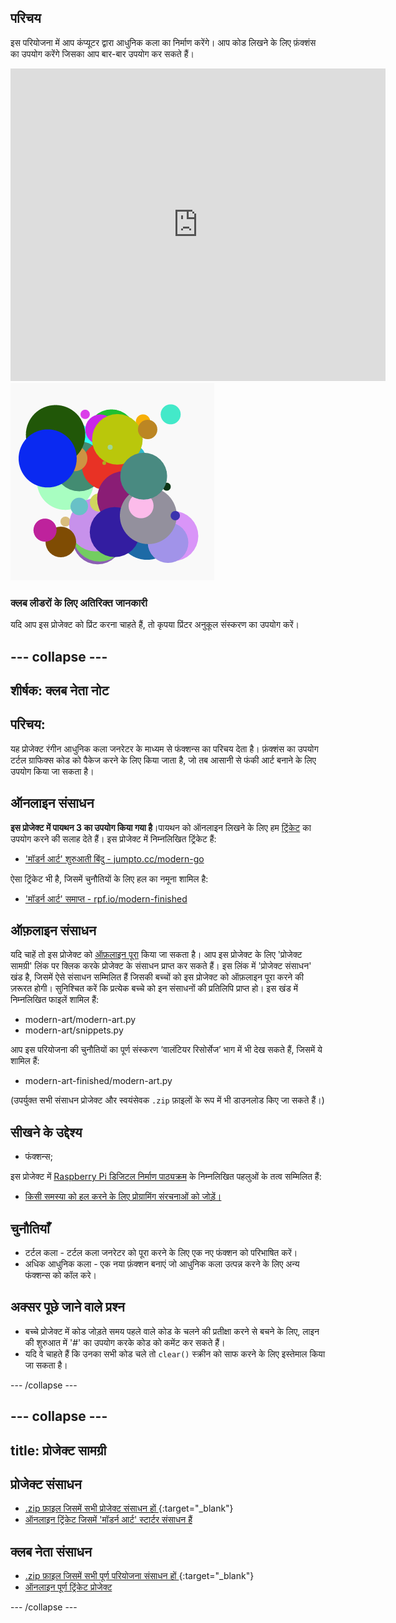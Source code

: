 ## परिचय

इस परियोजना में आप कंप्यूटर द्वारा आधुनिक कला का निर्माण करेंगे। आप कोड लिखने के लिए फ़ंक्शंस का उपयोग करेंगे जिसका आप बार-बार उपयोग कर सकते हैं।

<div class="trinket">
  <iframe src="https://trinket.io/embed/python/47bbc2fc2b?outputOnly=true&start=result" width="600" height="500" frameborder="0" marginwidth="0" marginheight="0" allowfullscreen>
  </iframe>
  <img src="images/modern-finished.png">
</div>

### क्लब लीडरों के लिए अतिरिक्त जानकारी

यदि आप इस प्रोजेक्ट को प्रिंट करना चाहते हैं, तो कृपया प्रिंटर अनुकूल संस्करण का उपयोग करें।

## \--- collapse \---

## शीर्षक: क्लब नेता नोट

## परिचय:

यह प्रोजेक्ट रंगीन आधुनिक कला जनरेटर के माध्यम से फंक्शन्स का परिचय देता है। फ़ंक्शंस का उपयोग टर्टल ग्राफिक्स कोड को पैकेज करने के लिए किया जाता है, जो तब आसानी से फंकी आर्ट बनाने के लिए उपयोग किया जा सकता है।

## ऑनलाइन संसाधन

**इस प्रोजेक्ट में पायथन 3 का उपयोग किया गया है**।पायथन को ऑनलाइन लिखने के लिए हम [ट्रिंकेट](https://trinket.io/) का उपयोग करने की सलाह देते हैं। इस प्रोजेक्ट में निम्नलिखित ट्रिंकेट हैं:

* ['मॉडर्न आर्ट' शुरुआती बिंदु - jumpto.cc/modern-go](http://jumpto.cc/modern-go)

ऐसा ट्रिंकेट भी है, जिसमें चुनौतियों के लिए हल का नमूना शामिल है:

* ['मॉडर्न आर्ट' समाप्त - rpf.io/modern-finished](https://rpf.io/modern-finished)

## ऑफ़लाइन संसाधन

यदि चाहें तो इस प्रोजेक्ट को [ऑफ़लाइन पूरा](https://www.codeclubprojects.org/en-GB/resources/python-working-offline/) किया जा सकता है। आप इस प्रोजेक्ट के लिए 'प्रोजेक्ट सामग्री' लिंक पर क्लिक करके प्रोजेक्ट के संसाधन प्राप्त कर सकते हैं। इस लिंक में 'प्रोजेक्ट संसाधन' खंड है, जिसमें ऐसे संसाधन सम्मिलित हैं जिसकी बच्चों को इस प्रोजेक्ट को ऑफ़लाइन पूरा करने की ज़रूरत होगी। सुनिश्चित करें कि प्रत्येक बच्चे को इन संसाधनों की प्रतिलिपि प्राप्त हो। इस खंड में निम्नलिखित फाइलें शामिल हैं:

* modern-art/modern-art.py
* modern-art/snippets.py

आप इस परियोजना की चुनौतियों का पूर्ण संस्करण ‘वालंटियर रिसोर्सेज’ भाग में भी देख सकते हैं, जिसमें ये शामिल हैं:

* modern-art-finished/modern-art.py

(उपर्युक्त सभी संसाधन प्रोजेक्ट और स्वयंसेवक `.zip` फ़ाइलों के रूप में भी डाउनलोड किए जा सकते हैं।)

## सीखने के उद्देश्य

* फंक्शन्स;

इस प्रोजेक्ट में [Raspberry Pi डिजिटल निर्माण पाठ्यक्रम](http://rpf.io/curriculum) के निम्नलिखित पहलुओं के तत्व सम्मिलित हैं:

* [किसी समस्या को हल करने के लिए प्रोग्रामिंग संरचनाओं को जोड़ें।](https://www.raspberrypi.org/curriculum/programming/builder)

## चुनौतियाँ

* टर्टल कला - टर्टल कला जनरेटर को पूरा करने के लिए एक नए फंक्शन को परिभाषित करें।
* अधिक आधुनिक कला - एक नया फ़ंक्शन बनाएं जो आधुनिक कला उत्पन्न करने के लिए अन्य फंक्शन्स को कॉल करे।

## अक्सर पूछे जाने वाले प्रश्न

* बच्चे प्रोजेक्ट में कोड जोड़ते समय पहले वाले कोड के चलने की प्रतीक्षा करने से बचने के लिए, लाइन की शुरुआत में '#' का उपयोग करके कोड को कमेंट कर सकते हैं।
* यदि वे चाहते हैं कि उनका सभी कोड चले तो `clear()` स्क्रीन को साफ करने के लिए इस्तेमाल किया जा सकता है। 

\--- /collapse \---

## \--- collapse \---

## title: प्रोजेक्ट सामग्री

## प्रोजेक्ट संसाधन

* [.zip फ़ाइल जिसमें सभी प्रोजेक्ट संसाधन हों ](http://rpf.io/p/en/modern-art-go){:target="_blank"}
* [ऑनलाइन ट्रिंकेट जिसमें 'मॉडर्न आर्ट' स्टार्टर संसाधन हैं](http://jumpto.cc/modern-go)

## क्लब नेता संसाधन

* [.zip फ़ाइल जिसमें सभी पूर्ण परियोजना संसाधन हों ](http://rpf.io/p/en/modern-art-get) {:target="_blank"}
* [ऑनलाइन पूर्ण ट्रिंकेट प्रोजेक्ट](https://trinket.io/python/47bbc2fc2b)

\--- /collapse \---